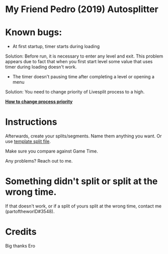 # My Friend Pedro (2019) Autosplitter

# Known bugs:

* At first startup, timer starts during loading

Solution: Before run, it is necessary to enter any level and exit. 
This problem appears due to fact that when you first start level some value that uses timer during loading doesn't work.

* The timer doesn't pausing time after completing a level or opening a menu

Solution: You need to change priority of Livesplit process to a high.

[**How to change process priority**](https://winaero.com/change-process-priority-windows-10/)

# Instructions

Afterwards, create your splits/segments. Name them anything you want. Or use [template split file](https://github.com/partoftheworlD/MyFriendPedro_autosplitter/blob/master/My%20Friend%20Pedro%20-%20Any%25%20template.lss).

Make sure you compare against Game Time.

Any problems? Reach out to me.

# Something didn't split or split at the wrong time.

If that doesn't work, or if a split of yours split at the wrong time, contact me (partoftheworlD#3548).

# Credits
 Big thanks Ero
